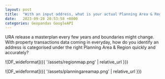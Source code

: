 ```yaml
---
layout: post
title:  "With an input address, what is your actual Planning Area & Region classified by URA Singapore?"
date:   2023-09-28 20:53:58 +0800
categories: Geopandas GoogleAPI
---
```


URA release a masterplan every few years and boundaries might change. With property transactions data coming in everyday, how do you identify an address is categorised under the right Planning Area & Region quickly and accurately?

![DF_wideformat]({{ '/assets/regionmap.png' | relative_url }}) 




![DF_wideformat]({{ '/assets/planningareamap.png' | relative_url }}) 
